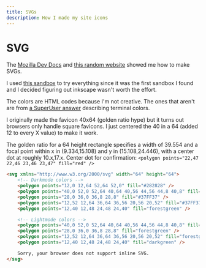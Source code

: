 ```yaml
---
title: SVGs
description: How I made my site icons
---
```


# SVG
The [Mozilla Dev Docs](https://developer.mozilla.org/en-US/docs/Web/SVG/Tutorial/Getting_Started) and [this random website](http://thenewcode.com/28/Making-And-Deploying-SVG-Favicons) showed me how to make SVGs.

I used [this sandbox](https://www.w3schools.com/graphics/tryit.asp?filename=trysvg_myfirst) to try everything since it was the first sandbox I found and I decided figuring out inkscape wasn't worth the effort.

The colors are HTML codes because I'm not creative. The ones that aren't are from [a SuperUser answer](https://superuser.com/a/1206781/809706) describing terminal colors.

I originally made the favicon 40x64 (golden ratio hype) but it turns out browsers only handle square favicons.
I just centered the 40 in a 64 (added 12 to every X value) to make it work.

The golden ratio for a 64 height rectangle specifies a width of 39.554 and a focal point within x in (9.334,15.108) and y in (15.108,24.446), with a center dot at roughly 10.x,17.x.
Center dot for confirmation: `<polygon points="22,47 22,46 23,46 23,47" fill="red" />`

```html
<svg xmlns="http://www.w3.org/2000/svg" width="64" height="64">
	<!-- Darkmode colors -->
	<polygon points="12,0 12,64 52,64 52,0" fill="#282828" />
	<polygon points="40,0 52,0 52,64 40,64 40,56 44,56 44,8 40,8" fill="forestgreen" />
	<polygon points="28,0 36,0 36,8 28,8" fill="#37FF37" />
	<polygon points="12,52 12,64 36,64 36,56 20,56 20,52" fill="#37FF37" />
	<polygon points="12,40 12,48 24,48 24,40" fill="forestgreen" />

	<!-- Lightmode colors -->
	<polygon points="40,0 52,0 52,64 40,64 40,56 44,56 44,8 40,8" fill="darkgreen" />
	<polygon points="28,0 36,0 36,8 28,8" fill="forestgreen" />
	<polygon points="12,52 12,64 36,64 36,56 20,56 20,52" fill="forestgreen" />
	<polygon points="12,40 12,48 24,48 24,40" fill="darkgreen" />

	Sorry, your browser does not support inline SVG.
</svg>
```
